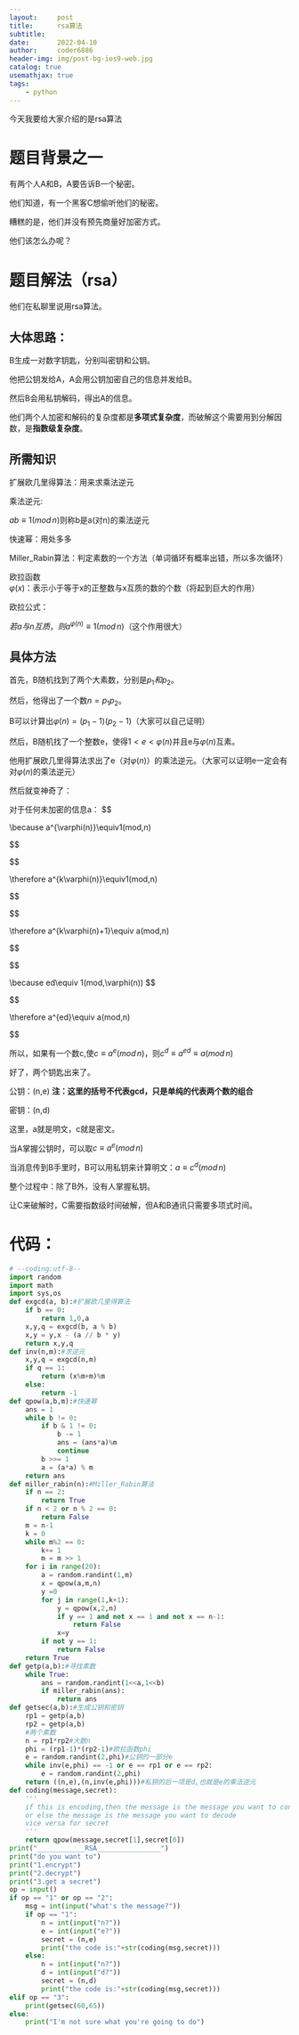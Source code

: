 ```yaml
---
layout:     post
title:      rsa算法
subtitle:   
date:       2022-04-10
author:     coder6886
header-img: img/post-bg-ios9-web.jpg
catalog: true
usemathjax: true
tags:
    - python
---
```

今天我要给大家介绍的是rsa算法
# 题目背景之一
有两个人A和B，A要告诉B一个秘密。

他们知道，有一个黑客C想偷听他们的秘密。

糟糕的是，他们并没有预先商量好加密方式。

他们该怎么办呢？
# 题目解法（rsa）
他们在私聊里说用rsa算法。

## 大体思路：
B生成一对数字钥匙，分别叫密钥和公钥。

他把公钥发给A，A会用公钥加密自己的信息并发给B。

然后B会用私钥解码，得出A的信息。

他们两个人加密和解码的复杂度都是**多项式复杂度**，而破解这个需要用到分解因数，是**指数级复杂度**。

## 所需知识
扩展欧几里得算法：用来求乘法逆元

乘法逆元:

$ab\equiv1(mod\,n)$则称b是a(对n)的乘法逆元

快速幂：用处多多

Miller_Rabin算法：判定素数的一个方法（单词循环有概率出错，所以多次循环）

欧拉函数$\varphi(x)$：表示小于等于x的正整数与x互质的数的个数（将起到巨大的作用）

欧拉公式：

$若a与n互质，则a^{\varphi(n)}\equiv1(mod\,n)$（这个作用很大）
## 具体方法
首先，B随机找到了两个大素数，分别是$p_1和p_2$。

然后，他得出了一个数$n=p_1p_2$。

B可以计算出$\varphi(n) = (p_1-1)(p_2-1)$（大家可以自己证明）

然后，B随机找了一个整数e，使得$1<e<\varphi(n)$并且e与$\varphi(n)$互素。

他用扩展欧几里得算法求出了e（对$\varphi(n)$）的乘法逆元。（大家可以证明e一定会有对$\varphi(n)$的乘法逆元）

然后就变神奇了：

对于任何未加密的信息a：
$$

\because a^{\varphi(n)}\equiv1(mod\,n)

$$

$$

\therefore a^{k\varphi(n)}\equiv1(mod\,n)

$$

$$

\therefore a^{k\varphi(n)+1}\equiv a(mod\,n)

$$

$$

\because ed\equiv 1(mod\,\varphi(n))
$$

$$

\therefore a^{ed}\equiv a(mod\,n)

$$

所以，如果有一个数c,使$c\equiv a^e(mod\,n)$，则$c^d\equiv a^{ed}\equiv a(mod\,n)$

好了，两个钥匙出来了。

公钥：(n,e) **注：这里的括号不代表gcd，只是单纯的代表两个数的组合**

密钥：(n,d)

这里，a就是明文，c就是密文。

当A掌握公钥时，可以取$c\equiv a^e(mod\,n)$

当消息传到B手里时，B可以用私钥来计算明文：$a\equiv c^d(mod\,n)$

整个过程中：除了B外，没有人掌握私钥。

让C来破解时，C需要指数级时间破解，但A和B通讯只需要多项式时间。
# 代码：
```python
# --coding:utf-8--
import random
import math
import sys,os
def exgcd(a, b):#扩展欧几里得算法
    if b == 0:
        return 1,0,a
    x,y,q = exgcd(b, a % b)
    x,y = y,x - (a // b * y)
    return x,y,q
def inv(n,m):#求逆元
    x,y,q = exgcd(n,m)
    if q == 1:
        return (x%m+m)%m
    else:
        return -1
def qpow(a,b,m):#快速幂
    ans = 1
    while b != 0:
        if b & 1 != 0:
            b -= 1
            ans = (ans*a)%m
            continue
        b >>= 1
        a = (a*a) % m
    return ans
def miller_rabin(n):#Miller_Rabin算法
    if n == 2:
        return True
    if n < 2 or n % 2 == 0:
        return False
    m = n-1
    k = 0
    while m%2 == 0:
        k+= 1
        m = m >> 1
    for i in range(20):
        a = random.randint(1,m)
        x = qpow(a,m,n)
        y =0
        for j in range(1,k+1):
            y = qpow(x,2,n)
            if y == 1 and not x == 1 and not x == n-1:
                return False
            x=y
        if not y == 1:
            return False
    return True
def getp(a,b):#寻找素数
    while True:
        ans = random.randint(1<<a,1<<b)
        if miller_rabin(ans):
            return ans
def getsec(a,b):#生成公钥和密钥
    rp1 = getp(a,b)
    rp2 = getp(a,b)
    #两个素数
    n = rp1*rp2#大数n
    phi = (rp1-1)*(rp2-1)#欧拉函数phi
    e = random.randint(2,phi)#公钥的一部分e
    while inv(e,phi) == -1 or e == rp1 or e == rp2:
        e = random.randint(2,phi)
    return ((n,e),(n,inv(e,phi)))#私钥的后一项是d,也就是e的乘法逆元
def coding(message,secret):
    '''
    if this is encoding,then the message is the message you want to convert
    or else the message is the message you want to decode
    vice versa for secret
    '''
    return qpow(message,secret[1],secret[0])
print("____________RSA________________")
print("do you want to")
print("1.encrypt")
print("2.decrypt")
print("3.get a secret")
op = input()
if op == "1" or op == "2":
    msg = int(input("what's the message?"))
    if op == "1":
        n = int(input("n?"))
        e = int(input("e?"))
        secret = (n,e)
        print("the code is:"+str(coding(msg,secret)))
    else:
        n = int(input("n?"))
        d = int(input("d?"))
        secret = (n,d)
        print("the code is:"+str(coding(msg,secret)))
elif op == "3":
    print(getsec(60,65))
else:
    print("I'm not sure what you're going to do")

```